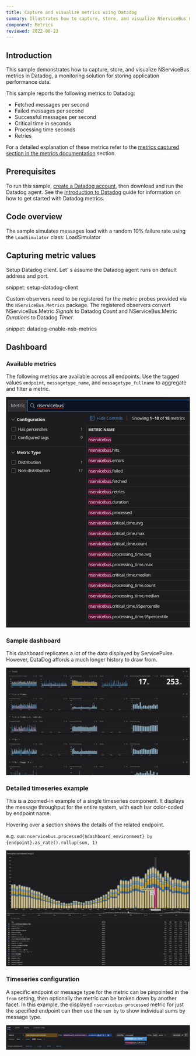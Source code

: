 ```yaml
---
title: Capture and visualize metrics using Datadog
summary: Illustrates how to capture, store, and visualize NServiceBus metrics in Datadog.
component: Metrics
reviewed: 2022-08-23
---
```


## Introduction

This sample demonstrates how to capture, store, and visualize NServiceBus metrics in Datadog, a monitoring solution for storing application performance data.

This sample reports the following metrics to Datadog:

 * Fetched messages per second 
 * Failed messages per second
 * Successful messages per second
 * Critical time in seconds
 * Processing time seconds
 * Retries


For a detailed explanation of these metrics refer to the [metrics captured section in the metrics documentation](/monitoring/metrics/definitions.md) section.


## Prerequisites

To run this sample, [create a Datadog account](https://app.datadoghq.com/signup), then download and run the Datadog agent.
See the [Introduction to Datadog](https://docs.datadoghq.com/getting_started/) guide for information on how to get started with Datadog metrics.


## Code overview

The sample simulates messages load with a random 10% failure rate using the `LoadSimulator` class: LoadSimulator

## Capturing metric values

Setup Datadog client. Let' s assume the Datadog agent runs on default address and port.

snippet: setup-datadog-client

Custom observers need to be registered for the metric probes provided via the `NServiceBus.Metrics` package. The registered observers convert NServiceBus.Metric *Signals* to Datadog *Count* and NServiceBus.Metric *Durations* to Datadog *Timer*.

snippet: datadog-enable-nsb-metrics

## Dashboard

### Available metrics

The following metrics are available across all endpoints. Use the tagged values `endpoint`, `messagetype_name`, and `messagetype_fullname` to aggregate and filter a metric.

![metrics list](metrics-list.png)

### Sample dashboard

This dashboard replicates a lot of the data displayed by ServicePulse. However, DataDog affords a much longer history to draw from.

![dashboard](dashboard.png)

### Detailed timeseries example

This is a zoomed-in example of a single timeseries component. It displays the message throughput for the entire system, with each bar color-coded by endpoint name.

Hovering over a section shows the details of the related endpoint.

e.g. `sum:nservicebus.processed{$dashboard_environment} by {endpoint}.as_rate().rollup(sum, 1)`

![throughput by endpoint](throughput-by-endpoint.png)

### Timeseries configuration

A specific endpoint or message type for the metric can be pinpointed in the `from` setting, then optionally the metric can be broken down by another facet. In this example, the displayed `nservicebus.processed` metric for just the specified endpoint can then use the `sum by` to show individual sums by message type.

![timeseries configuration](timeseries-configuration.png)
